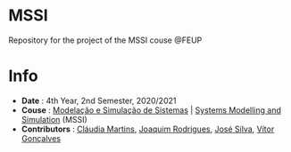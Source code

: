 # MSSI

Repository for the project of the MSSI couse @FEUP

# Info
 * **Date** : 4th Year, 2nd Semester, 2020/2021
 * **Couse** : [Modelação e Simulação de Sistemas](https://sigarra.up.pt/feup/pt/ucurr_geral.ficha_uc_view?pv_ocorrencia_id=459509) | [Systems Modelling and Simulation](https://sigarra.up.pt/feup/en/ucurr_geral.ficha_uc_view?pv_ocorrencia_id=459509) (MSSI)
 * **Contributors** : [Cláudia Martins](https://github.com/claudiaicmartins), [Joaquim Rodrigues](https://github.com/jmscrodrigues), [José Silva](https://github.com/krystalgamer), [Vítor Gonçalves](https://github.com/vitorhugo13)



